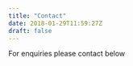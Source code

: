 ```yaml
---
title: "Contact"
date: 2018-01-29T11:59:27Z
draft: false
---
```


For enquiries please contact below 